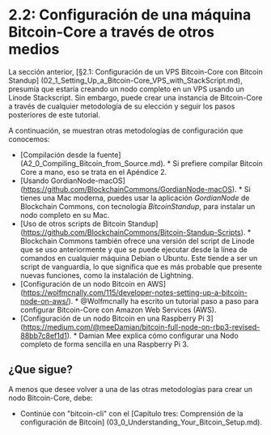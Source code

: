 # 2.2: Configuración de una máquina Bitcoin-Core a través de otros medios

La sección anterior, [§2.1: Configuración de un VPS Bitcoin-Core con Bitcoin Standup] (02_1_Setting_Up_a_Bitcoin-Core_VPS_with_StackScript.md), presumía que 
estaría creando un nodo completo en un VPS usando un Linode Stackscript. Sin embargo, puede crear una instancia de Bitcoin-Core a través de cualquier metodología de
su elección y seguir los pasos posteriores de este tutorial.

A continuación, se muestran otras metodologías de configuración que conocemos:

* [Compilación desde la fuente] (A2_0_Compiling_Bitcoin_from_Source.md). * Si prefiere compilar Bitcoin Core a mano, eso se trata en el Apéndice 2.
* [Usando GordianNode-macOS] (https://github.com/BlockchainCommons/GordianNode-macOS). * Si tienes una Mac moderna, puedes usar la aplicación *GordianNode* de 
Blockchain Commons, con tecnología *BitcoinStandup*, para instalar un nodo completo en su Mac.
* [Uso de otros scripts de Bitcoin Standup] (https://github.com/BlockchainCommons/Bitcoin-Standup-Scripts). * Blockchain Commons también ofrece una versión del 
script de Linode que se uso anteriormente y que se puede ejecutar desde la línea de comandos en cualquier máquina Debian o Ubuntu. Este tiende a ser un script 
de vanguardia, lo que significa que es más probable que presente nuevas funciones, como la instalación de Lightning.
* [Configuración de un nodo Bitcoin en AWS] (https://wolfmcnally.com/115/developer-notes-setting-up-a-bitcoin-node-on-aws/). * @Wolfmcnally ha escrito un tutorial 
paso a paso para configurar Bitcoin-Core con Amazon Web Services (AWS).
* [Configuración de un nodo Bitcoin en una Raspberry Pi 3] (https://medium.com/@meeDamian/bitcoin-full-node-on-rbp3-revised-88bb7c8ef1d1). * Damian Mee explica 
cómo configurar una Nodo completo de forma sencilla en una Raspberry Pi 3.

## ¿Que sigue?

A menos que desee volver a una de las otras metodologías para crear un nodo Bitcoin-Core, debe:

* Continúe con "bitcoin-cli" con el [Capítulo tres: Comprensión de la configuración de Bitcoin] (03_0_Understanding_Your_Bitcoin_Setup.md).
